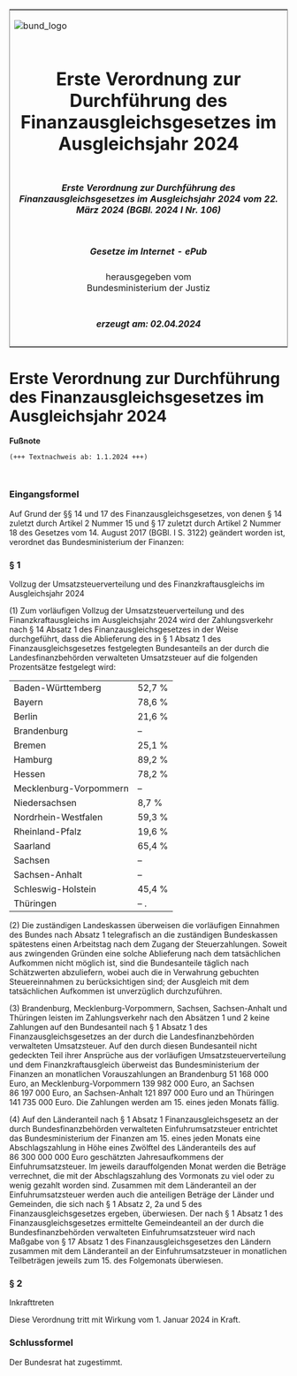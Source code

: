<span id="DECKBLATT.html"></span>

<table border="0" frame="border" width="100%">

<tr valign="top">

<td align="left">

![bund\_logo](BfJ_2021_Web_de_de.gif)

</td>

<td align="right">

 

</td>

</tr>

<tr align="center" valign="middle">

<td colspan="2">

# Erste Verordnung zur Durchführung des Finanzausgleichsgesetzes im Ausgleichsjahr 2024

</td>

</tr>

<tr align="center" valign="middle">

<td colspan="2">

##### Erste Verordnung zur Durchführung des Finanzausgleichsgesetzes im Ausgleichsjahr 2024 vom 22. März 2024 (BGBl. 2024 I Nr. 106)

</td>

</tr>

<tr align="center" valign="middle">

<td colspan="2">

  
  

##### Gesetze im Internet - ePub  
  
herausgegeben vom  
Bundesministerium der Justiz

</td>

</tr>

<tr align="center" valign="bottom">

<td colspan="2">

  
  

##### erzeugt am: 02.04.2024

</td>

</tr>

</table>

<span id="BJNR06A0A0024.html"></span>

# Erste Verordnung zur Durchführung des Finanzausgleichsgesetzes im Ausgleichsjahr 2024

<div>

  
**Fußnote**

<div class="jnhtml">

<div>

<div class="jurAbsatz">

  

``` 
(+++ Textnachweis ab: 1.1.2024 +++)

 
```

</div>

</div>

</div>

</div>

<span id="BJNR06A0A0024BJNE000100000.html"></span>

### Eingangsformel  

<div>

<div class="jnhtml">

<div>

<div class="jurAbsatz">

Auf Grund der §§ 14 und 17 des Finanzausgleichsgesetzes, von denen § 14
zuletzt durch Artikel 2 Nummer 15 und § 17 zuletzt durch Artikel 2
Nummer 18 des Gesetzes vom 14. August 2017 (BGBl. I S. 3122) geändert
worden ist, verordnet das Bundesministerium der Finanzen:

</div>

</div>

</div>

</div>

<span id="BJNR06A0A0024BJNE000200000.html"></span>

### § 1  
Vollzug der Umsatzsteuerverteilung und des Finanzkraftausgleichs im Ausgleichsjahr 2024

<div>

<div class="jnhtml">

<div>

<div class="jurAbsatz">

(1) Zum vorläufigen Vollzug der Umsatzsteuerverteilung und des
Finanzkraftausgleichs im Ausgleichsjahr 2024 wird der Zahlungsverkehr
nach § 14 Absatz 1 des Finanzausgleichsgesetzes in der Weise
durchgeführt, dass die Ablieferung des in § 1 Absatz 1 des
Finanzausgleichsgesetzes festgelegten Bundesanteils an der durch die
Landesfinanzbehörden verwalteten Umsatzsteuer auf die folgenden
Prozentsätze festgelegt wird:

|                        |        |
| :--------------------- | :----- |
| Baden-Württemberg      | 52,7 % |
| Bayern                 | 78,6 % |
| Berlin                 | 21,6 % |
| Brandenburg            | –      |
| Bremen                 | 25,1 % |
| Hamburg                | 89,2 % |
| Hessen                 | 78,2 % |
| Mecklenburg-Vorpommern | –      |
| Niedersachsen          | 8,7 %  |
| Nordrhein-Westfalen    | 59,3 % |
| Rheinland-Pfalz        | 19,6 % |
| Saarland               | 65,4 % |
| Sachsen                | –      |
| Sachsen-Anhalt         | –      |
| Schleswig-Holstein     | 45,4 % |
| Thüringen              | – .    |

</div>

<div class="jurAbsatz">

(2) Die zuständigen Landeskassen überweisen die vorläufigen Einnahmen
des Bundes nach Absatz 1 telegrafisch an die zuständigen Bundeskassen
spätestens einen Arbeitstag nach dem Zugang der Steuerzahlungen. Soweit
aus zwingenden Gründen eine solche Ablieferung nach dem tatsächlichen
Aufkommen nicht möglich ist, sind die Bundesanteile täglich nach
Schätzwerten abzuliefern, wobei auch die in Verwahrung gebuchten
Steuereinnahmen zu berücksichtigen sind; der Ausgleich mit dem
tatsächlichen Aufkommen ist unverzüglich durchzuführen.

</div>

<div class="jurAbsatz">

(3) Brandenburg, Mecklenburg-Vorpommern, Sachsen, Sachsen-Anhalt und
Thüringen leisten im Zahlungsverkehr nach den Absätzen 1 und 2 keine
Zahlungen auf den Bundesanteil nach § 1 Absatz 1 des
Finanzausgleichsgesetzes an der durch die Landesfinanzbehörden
verwalteten Umsatzsteuer. Auf den durch diesen Bundesanteil nicht
gedeckten Teil ihrer Ansprüche aus der vorläufigen
Umsatzsteuerverteilung und dem Finanzkraftausgleich überweist das
Bundesministerium der Finanzen an monatlichen Vorauszahlungen an
Brandenburg 51 168 000 Euro, an Mecklenburg-Vorpommern 139 982 000 Euro,
an Sachsen 86 197 000 Euro, an Sachsen-Anhalt 121 897 000 Euro und an
Thüringen 141 735 000 Euro. Die Zahlungen werden am 15. eines jeden
Monats fällig.

</div>

<div class="jurAbsatz">

(4) Auf den Länderanteil nach § 1 Absatz 1 Finanzausgleichsgesetz an der
durch Bundesfinanzbehörden verwalteten Einfuhrumsatzsteuer entrichtet
das Bundesministerium der Finanzen am 15. eines jeden Monats eine
Abschlagszahlung in Höhe eines Zwölftel des Länderanteils des auf
86 300 000 000 Euro geschätzten Jahresaufkommens der
Einfuhrumsatzsteuer. Im jeweils darauffolgenden Monat werden die Beträge
verrechnet, die mit der Abschlagszahlung des Vormonats zu viel oder zu
wenig gezahlt worden sind. Zusammen mit dem Länderanteil an der
Einfuhrumsatzsteuer werden auch die anteiligen Beträge der Länder und
Gemeinden, die sich nach § 1 Absatz 2, 2a und 5 des
Finanzausgleichsgesetzes ergeben, überwiesen. Der nach § 1 Absatz 1 des
Finanzausgleichsgesetzes ermittelte Gemeindeanteil an der durch die
Bundesfinanzbehörden verwalteten Einfuhrumsatzsteuer wird nach Maßgabe
von § 17 Absatz 1 des Finanzausgleichsgesetzes den Ländern zusammen mit
dem Länderanteil an der Einfuhrumsatzsteuer in monatlichen Teilbeträgen
jeweils zum 15. des Folgemonats überwiesen.

</div>

</div>

</div>

</div>

<span id="BJNR06A0A0024BJNE000300000.html"></span>

### § 2  
Inkrafttreten

<div>

<div class="jnhtml">

<div>

<div class="jurAbsatz">

Diese Verordnung tritt mit Wirkung vom 1. Januar 2024 in Kraft.

</div>

</div>

</div>

</div>

<span id="BJNR06A0A0024BJNE000400000.html"></span>

### Schlussformel  

<div>

<div class="jnhtml">

<div>

<div class="jurAbsatz">

Der Bundesrat hat zugestimmt.

</div>

</div>

</div>

</div>
